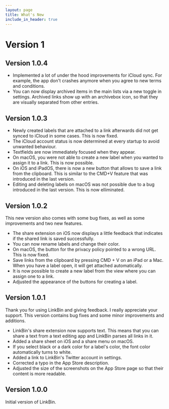 ```yaml
---
layout: page
title: What's New
include_in_header: true
---
```


# Version 1

## **Version 1.0.4**
- Implemented a lot of under the hood improvements for iCloud sync. For example, the app don't crashes anymore when you agree to new terms and conditions.
- You can now display archived items in the main lists via a new toggle in settings. Archived links show up with an archivebox icon, so that they are visually separated from other entries.

## **Version 1.0.3**
- Newly created labels that are attached to a link afterwards did not get synced to iCloud in some cases. This is now fixed.
- The iCloud account status is now determined at every startup to avoid unwanted behaviour.
- Textfields are now immediately focused when they appear.
- On macOS, you were not able to create a new label when you wanted to assign it to a link. This is now possible.
- On iOS and iPadOS, there is now a new button that allows to save a link from the clipboard. This is similar to the CMD+V feature that was introduced in the last version.
- Editing and deleting labels on macOS was not possible due to a bug introduced in the last version. This is now elliminated.

## **Version 1.0.2**
This new version also comes with some bug fixes, as well as some improvements and two new features.

- The share extension on iOS now displays a little feedback that indicates if the shared link is saved successfully.
- You can now rename labels and change their color.
- On macOS, the button for the privacy policy pointed to a wrong URL. This is now fixed.
- Save links from the clipboard by pressing CMD + V on an iPad or a Mac. When you have a label open, it will get attached automatically.
- It is now possible to create a new label from the view where you can assign one to a link.
- Adjusted the appearance of the buttons for creating a label.

## **Version 1.0.1**
Thank you for using LinkBin and giving feedback. I really appreciate your support. This version contains bug fixes and some minor improvements and additions.

- LinkBin's share extension now supports text. This means that you can share a text from a text editing app and LinkBin parses all links in it.
- Added a share sheet on iOS and a share menu on macOS.
- If you select black or a dark color for a label's color, the font color automatically turns to white.
- Added a link to LinkBin's Twitter account in settings.
- Corrected a typo in the App Store description.
- Adjusted the size of the screenshots on the App Store page so that their content is more readable.

## **Version 1.0.0**
Initial version of LinkBin.
